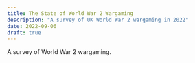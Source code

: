 ```yaml
---
title: The State of World War 2 Wargaming
description: "A survey of UK World War 2 wargaming in 2022"
date: 2022-09-06
draft: true
---
```


A survey of World War 2 wargaming.
